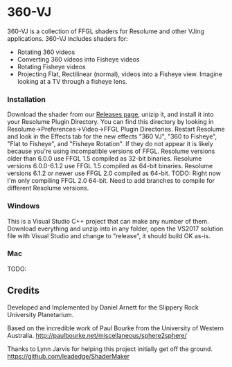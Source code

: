 # 360-VJ
360-VJ is a collection of FFGL shaders for Resolume and other VJing applications. 360-VJ includes shaders for:

* Rotating 360 videos
* Converting 360 videos into Fisheye videos
* Rotating Fisheye videos
* Projecting Flat, Rectilinear (normal), videos into a Fisheye view. Imagine looking at a TV through a fisheye lens.

### Installation
Download the shader from our [Releases page](https://github.com/DanielArnett/flat-to-fisheye-ffgl/releases/), unizip it, and install it into your Resolume Plugin Directory. You can find this directory by looking in Resolume->Preferences->Video->FFGL Plugin Directories. Restart Resolume and look in the Effects tab for the new effects "360 VJ", "360 to Fisheye", "Flat to Fisheye", and "Fisheye Rotation". If they do not appear it is likely because you're using incompatible versions of FFGL. Resolume versions older than 6.0.0 use FFGL 1.5 compiled as 32-bit binaries. Resolume versions 6.0.0-6.1.2 use FFGL 1.5 compiled as 64-bit binaries. Resolume versions 6.1.2 or newer use FFGL 2.0 compiled as 64-bit. TODO: Right now I'm only compiling FFGL 2.0 64-bit. Need to add branches to compile for different Resolume versions.

### Windows
This is a Visual Studio C++ project that can make any number of them.
Download everything and unzip into in any folder, open the VS2017 solution file with
Visual Studio and change to "release", it should build OK as-is.

### Mac
TODO:  

## Credits
Developed and Implemented by Daniel Arnett for the Slippery Rock University Planetarium.

Based on the incredible work of Paul Bourke from the University of Western Australia.
http://paulbourke.net/miscellaneous/sphere2sphere/

Thanks to Lynn Jarvis for helping this project initially get off the ground.
https://github.com/leadedge/ShaderMaker
